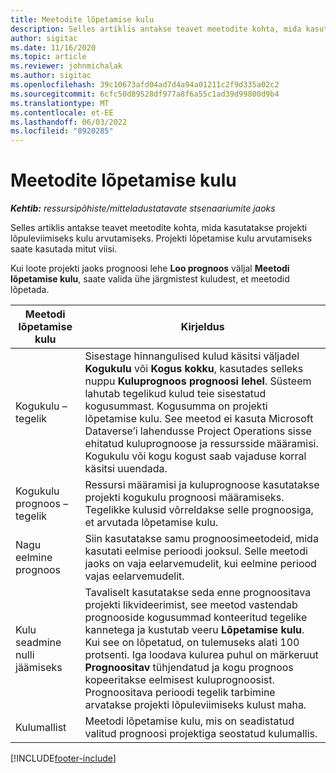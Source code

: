 ```yaml
---
title: Meetodite lõpetamise kulu
description: Selles artiklis antakse teavet meetodite kohta, mida kasutatakse projekti lõpuleviimiseks kulu arvutamiseks.
author: sigitac
ms.date: 11/16/2020
ms.topic: article
ms.reviewer: johnmichalak
ms.author: sigitac
ms.openlocfilehash: 39c10673afd04ad7d4a94a01211c2f9d335a02c2
ms.sourcegitcommit: 6cfc50d89528df977a8f6a55c1ad39d99800d9b4
ms.translationtype: MT
ms.contentlocale: et-EE
ms.lasthandoff: 06/03/2022
ms.locfileid: "8920285"
---
```

# <a name="cost-to-complete-methods"></a>Meetodite lõpetamise kulu

_**Kehtib:** ressursipõhiste/mitteladustatavate stsenaariumite jaoks_

Selles artiklis antakse teavet meetodite kohta, mida kasutatakse projekti lõpuleviimiseks kulu arvutamiseks. Projekti lõpetamise kulu arvutamiseks saate kasutada mitut viisi. 

Kui loote projekti jaoks prognoosi lehe **Loo prognoos** väljal **Meetodi lõpetamise kulu**, saate valida ühe järgmistest kuludest, et meetodid lõpetada.

| Meetodi lõpetamise kulu    | Kirjeldus                                                                                                                                                                                                                                                                                                                                                                                                                                                                                        |
|------------------------------|----------------------------------------------------------------------------------------------------------------------------------------------------------------------------------------------------------------------------------------------------------------------------------------------------------------------------------------------------------------------------------------------------------------------------------------------------------------------------------------------------|
| Kogukulu – tegelik            | Sisestage hinnangulised kulud käsitsi väljadel **Kogukulu** või **Kogus kokku**, kasutades selleks nuppu **Kuluprognoos** **prognoosi lehel**. Süsteem lahutab tegelikud kulud teie sisestatud kogusummast. Kogusumma on projekti lõpetamise kulu. See meetod ei kasuta Microsoft Dataverse’i lahendusse Project Operations sisse ehitatud kuluprognoose ja ressursside määramisi. Kogukulu või kogu kogust saab vajaduse korral käsitsi uuendada.  |
| Kogukulu prognoos – tegelik        | Ressursi määramisi ja kuluprognoose kasutatakse projekti kogukulu prognoosi määramiseks. Tegelikke kulusid võrreldakse selle prognoosiga, et arvutada lõpetamise kulu.                                                                                                                                                                                                                                                                          |
| Nagu eelmine prognoos         | Siin kasutatakse samu prognoosimeetodeid, mida kasutati eelmise perioodi jooksul. Selle meetodi jaoks on vaja eelarvemudelit, kui eelmine periood vajas eelarvemudelit.                                                                                                                                                                                                                                                                                                                           |
| Kulu seadmine nulli jäämiseks | Tavaliselt kasutatakse seda enne prognoositava projekti likvideerimist, see meetod vastendab prognooside kogusummad konteeritud tegelike kannetega ja kustutab veeru **Lõpetamise kulu**. Kui see on lõpetatud, on tulemuseks alati 100 protsenti. Iga loodava kulurea puhul on märkeruut **Prognoositav** tühjendatud ja kogu prognoos kopeeritakse eelmisest kuluprognoosist. Prognoositava perioodi tegelik tarbimine arvatakse projekti lõpuleviimiseks kulust maha.              |
| Kulumallist           | Meetodi lõpetamise kulu, mis on seadistatud valitud prognoosi projektiga seostatud kulumallis.                                                                                                                                                                                                                                                                                                                                                                          |


[!INCLUDE[footer-include](../includes/footer-banner.md)]